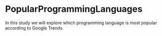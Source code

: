 # PopularProgrammingLanguages
In this study we will explore which programming language is most popular according to Google Trends. 
